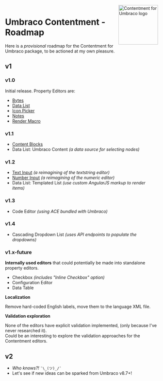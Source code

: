﻿<img src="../docs/assets/img/logo.png" alt="Contentment for Umbraco logo" title="A state of Umbraco happiness." height="130" align="right">

# Umbraco Contentment - Roadmap

Here is a _provisional_ roadmap for the Contentment for Umbraco package, to be actioned at my own pleasure.


## v1


### v1.0

Initial release. Property Editors are:

- [Bytes](../docs/editors/bytes.md)
- [Data List](../docs/editors/data-list.md)
- [Icon Picker](../docs/editors/icon-picker.md)
- [Notes](../docs/editors/notes.md)
- [Render Macro](../docs/editors/render-macro.md)

### v1.1

- [Content Blocks](../docs/editors/content-blocks.md)
- Data List: Umbraco Content _(a data source for selecting nodes)_

### v1.2

- [Text Input](../docs/editors/text-input.md) _(a reimagining of the textstring editor)_
- [Number Input](../docs/editors/number-input.md) _(a reimagining of the numeric editor)_
- Data List: Templated List _(use custom AngularJS markup to render items)_

### v1.3

- Code Editor _(using ACE bundled with Umbraco)_

### v1.4

- Cascading Dropdown List _(uses API endpoints to populate the dropdowns)_

### v1.x-future

**Internally used editors** that could potentially be made into standalone property editors.

- Checkbox _(includes "Inline Checkbox" option)_
- Configuration Editor
- Data Table

**Localization**

Remove hard-coded English labels, move them to the language XML file.

**Validation exploration**

None of the editors have explicit validation implemented, (only because I've never researched it).<br>
Could be an interesting to explore the validation approaches for the Contentment editors.


## v2

- _Who knows?!_ `¯\_(ツ)_/¯`
- Let's see if new ideas can be sparked from Umbraco v8.7+!

